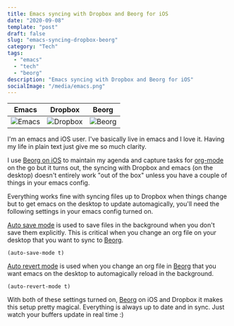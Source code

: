 ```yaml
---
title: Emacs syncing with Dropbox and Beorg for iOS
date: "2020-09-08"
template: "post"
draft: false
slug: "emacs-syncing-dropbox-beorg"
category: "Tech"
tags:
  - "emacs"
  - "tech"
  - "beorg"
description: "Emacs syncing with Dropbox and Beorg for iOS"
socialImage: "/media/emacs.png"
---
```


Emacs             |  Dropbox | Beorg
:-------------------------:|:-------------------------:|:-------------------------:
![Emacs](/media/emacs.png)  | ![Dropbox](/media/dropbox.png) | ![Beorg](/media/beorg.png)|

I'm an emacs and iOS user. I've basically live in emacs and I love it. Having my life in plain text just give me so much clarity.

I use [Beorg on iOS](https://beorgapp.com) to maintain my agenda and capture tasks for [org-mode](https://orgmode.org) on the go but it turns out, the syncing with Dropbox and emacs (on the desktop) doesn't entirely work "out of the box" unless you have a couple of things in your emacs config. 

Everything works fine with syncing files up to Dropbox when things change but to get emacs on the desktop to update automagically, you'll need the following settings in your emacs config turned on.

[Auto save mode](https://www.gnu.org/software/emacs/manual/html_node/elisp/Auto_002dSaving.html) is used to save files in the background when you don't save them explicitly. This is critical when you change an org file on your desktop that you want to sync to [Beorg](https://beorgapp.com).
```
(auto-save-mode t)
```

[Auto revert mode](https://www.gnu.org/software/emacs/manual/html_node/emacs/Reverting.html) is used when you change an org file in [Beorg](https://beorgapp.com) that you want emacs on the desktop to automagically reload in the background. 
```
(auto-revert-mode t)
```

With both of these settings turned on, [Beorg](https://beorgapp.com) on iOS and Dropbox it makes this setup pretty magical. Everything is always up to date and in sync. Just watch your buffers update in real time :)
